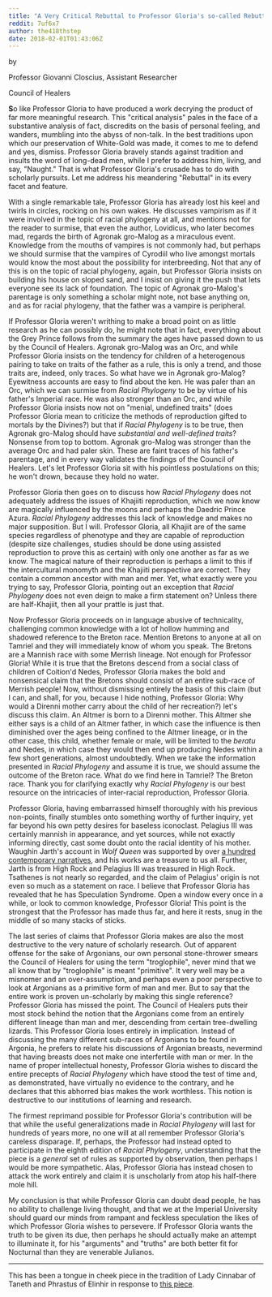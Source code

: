 ```yaml
---
title: "A Very Critical Rebuttal to Professor Gloria's so-called Rebuttal"
reddit: 7uf6x7
author: the418thstep
date: 2018-02-01T01:43:06Z
---
```


by

Professor Giovanni Closcius, Assistant Researcher

Council of Healers

**S**o like Professor Gloria to have produced a work decrying the product of far more meaningful research. This "critical analysis" pales in the face of a substantive analysis of fact, discredits on the basis of personal feeling, and wanders, mumbling into the abyss of non-talk. In the best traditions upon which our preservation of White-Gold was made, it comes to me to defend and yes, dismiss. Professor Gloria bravely stands against tradition and insults the word of long-dead men, while I prefer to address him, living, and say, "Naught." That is what Professor Gloria's crusade has to do with scholarly pursuits. Let me address his meandering "Rebuttal" in its every facet and feature.

With a single remarkable tale, Professor Gloria has already lost his keel and twirls in circles, rocking on his own wakes. He discusses vampirism as if it were involved in the topic of racial phylogeny at all, and mentions not for the reader to surmise, that even the author, Lovidicus, who later becomes mad, regards the birth of Agronak gro-Malog as a miraculous event. Knowledge from the mouths of vampires is not commonly had, but perhaps we should surmise that the vampires of Cyrodiil who live amongst mortals would know the most about the possibility for interbreeding. Not that any of this is on the topic of racial phylogeny, again, but Professor Gloria insists on building his house on sloped sand, and I insist on giving it the push that lets everyone see its lack of foundation. The topic of Agronak gro-Malog's parentage is only something a scholar might note, not base anything on, and as for racial phylogeny, that the father was a vampire is peripheral. 

If Professor Gloria weren't writhing to make a broad point on as little research as he can possibly do, he might note that in fact, everything about the Grey Prince follows from the summary the ages have passed down to us by the Council of Healers. Agronak gro-Malog was an Orc, and while Professor Gloria insists on the tendency for children of a heterogenous pairing to take on traits of the father as a rule, this is only a trend, and those traits are, indeed, only traces. So what have we in Agronak gro-Malog? Eyewitness accounts are easy to find about the ken. He was paler than an Orc, which we can surmise from *Racial Phylogeny* to be by virtue of his father's Imperial race. He was also stronger than an Orc, and while Professor Gloria insists now not on "menial, undefined traits" (does Professor Gloria mean to criticize the methods of reproduction gifted to mortals by the Divines?) but that if *Racial Phylogeny* is to be true, then Agronak gro-Malog should have *substantial and well-defined traits*? Nonsense from top to bottom. Agronak gro-Malog was stronger than the average Orc and had paler skin. These are faint traces of his father's parentage, and in every way validates the findings of the Council of Healers. Let's let Professor Gloria sit with his pointless postulations on this; he won't drown, because they hold no water.

Professor Gloria then goes on to discuss how *Racial Phylogeny* does not adequately address the issues of Khajiiti reproduction, which we now know are magically influenced by the moons and perhaps the Daedric Prince Azura. *Racial Phylogeny* addresses this lack of knowledge and makes no major supposition. But I will. Professor Gloria, all Khajiit are of the same species regardless of phenotype and they are capable of reproduction (despite size challenges, studies should be done using assisted reproduction to prove this as certain) with only one another as far as we know. The magical nature of their reproduction is perhaps a limit to this if the intercultural monomyth and the Khajiiti perspective are correct. They contain a common ancestor with  man and mer. Yet, what exactly were you trying to say, Professor Gloria, pointing out an exception that *Racial Phylogeny* does not even deign to make a firm statement on? Unless there are half-Khajiit, then all your prattle is just that. 

Now Professor Gloria proceeds on in language abusive of technicality, challenging common knowledge with a lot of hollow humming and shadowed reference to the Breton race. Mention Bretons to anyone at all on Tamriel and they will immediately know of whom you speak. The Bretons are a Mannish race with some Merrish lineage. Not enough for Professor Gloria! While it is true that the Bretons descend from a social class of children of Coition'd Nedes, Professor Gloria makes the bold and nonsensical claim that the Bretons should consist of an entire sub-race of Merrish people! Now, without dismissing entirely the basis of this claim (but I can, and shall, for you, because I hide nothing, Professor Gloria: Why would a Direnni mother carry about the child of her recreation?) let's discuss this claim. An Altmer is born to a Direnni mother. This Altmer she either says is a child of an Altmer father, in which case the influence is then diminished over the ages being confined to the Altmer lineage, or in the other case, this child, whether female or male, will be limited to the *beratu* and Nedes, in which case they would then end up producing Nedes within a few short generations, almost undoubtedly. When we take the information presented in *Racial Phylogeny* and assume it is true, we should assume the outcome of the Breton race. What do we find here in Tamriel? The Breton race. Thank you for clarifying exactly why *Racial Phylogeny* is our best resource on the intricacies of inter-racial reproduction, Professor Gloria.

Professor Gloria, having embarrassed himself thoroughly with his previous non-points, finally stumbles onto something worthy of further inquiry, yet far beyond his own petty desires for baseless iconoclast. Pelagius III was certainly mannish in appearance, and yet sources, while not exactly informing directly, cast some doubt onto the racial identity of his mother. Waughin Jarth's account in *Wolf Queen* was supported by over [a hundred contemporary narratives](http://en.uesp.net/wiki/Lore:Father_Of_The_Niben), and his works are a treasure to us all. Further, Jarth is from High Rock and Pelagius III was treasured in High Rock. Tsathenes is not nearly so regarded, and the claim of Pelagius' origin is not even so much as a statement on race. I believe that Professor Gloria has revealed that he has Speculation Syndrome. Open a window every once in a while, or look to common knowledge, Professor Gloria! This point is the strongest that the Professor has made thus far, and here it rests, snug in the middle of so many stacks of sticks. 

The last series of claims that Professor Gloria makes are also the most destructive to the very nature of scholarly research. Out of apparent offense for the sake of Argonians, our own personal stone-thrower smears the Council of Healers for using the term "troglophile", never mind that we all know that by "troglophile" is meant "primitive". It very well may be a misnomer and an over-assumption, and perhaps even a poor perspective to look at Argonians as a primitive form of man and mer. But to say that the entire work is proven un-scholarly by making this single reference? Professor Gloria has missed the point. The Council of Healers puts their most stock behind the notion that the Argonians come from an entirely different lineage than man and mer, descending from certain tree-dwelling lizards. This Professor Gloria loses entirely in implication. Instead of discussing the many different sub-races of Argonians to be found in Argonia, he prefers to relate his discussions of Argonian breasts, nevermind that having breasts does not make one interfertile with man or mer. In the name of proper intellectual honesty, Professor Gloria wishes to discard the entire precepts of *Racial Phylogeny* which have stood the test of time and, as demonstrated, have virtually no evidence to the contrary, and he declares that this abhorred bias makes the work worthless. This notion is destructive to our institutions of learning and research. 

The firmest reprimand possible for Professor Gloria's contribution will be that while the useful generalizations made in *Racial Phylogeny* will last for hundreds of years more, no one will at all remember Professor Gloria's careless disparage. If, perhaps, the Professor had instead opted to participate in the eighth edition of *Racial Phylogeny*, understanding that the piece is a *general* set of rules as supported by observation, then perhaps I would be more sympathetic. Alas, Professor Gloria has instead chosen to attack the work entirely and claim it is unscholarly from atop his half-there mole hill.

My conclusion is that while Professor Gloria can doubt dead people, he has no ability to challenge living thought, and that we at the Imperial University should guard our minds from rampant and feckless speculation the likes of which Professor Gloria wishes to persevere. If Professor Gloria wants the truth to be given its due, then perhaps he should actually make an attempt to illuminate it, for his "arguments" and "truths" are both better fit for Nocturnal than they are venerable Julianos. 

_____________________________________

This has been a tongue in cheek piece in the tradition of Lady Cinnabar of Taneth and Phrastus of Elinhir in response to [this piece](https://www.reddit.com/r/teslore/comments/7u38k6/critical_analysis_and_rebuttal_of_notes_of_racial/).
